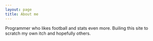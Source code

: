 ```yaml
---
layout: page
title: About me 
---
```


Programmer who likes football and stats even more. Builing this site to scratch my own itch and hopefully others.